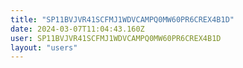 ```yaml
---
title: "SP11BVJVR41SCFMJ1WDVCAMPQ0MW60PR6CREX4B1D"
date: 2024-03-07T11:04:43.160Z
user: SP11BVJVR41SCFMJ1WDVCAMPQ0MW60PR6CREX4B1D
layout: "users"
---
```

    